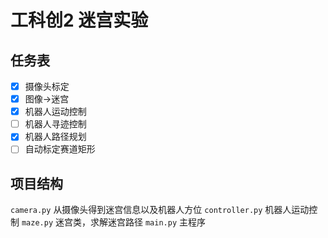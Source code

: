 # 工科创2 迷宫实验

## 任务表
- [x] 摄像头标定
- [x] 图像->迷宫
- [x] 机器人运动控制
- [ ] 机器人寻迹控制
- [x] 机器人路径规划
- [ ] 自动标定赛道矩形

## 项目结构
`camera.py` 从摄像头得到迷宫信息以及机器人方位
`controller.py` 机器人运动控制
`maze.py` 迷宫类，求解迷宫路径
`main.py` 主程序
